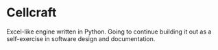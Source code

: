 # Cellcraft
Excel-like engine written in Python. Going to continue building it out as a self-exercise in software design and documentation.
